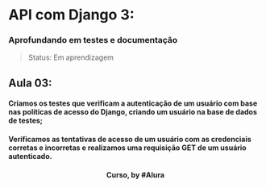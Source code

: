 # API com Django 3:
### Aprofundando em testes e documentação

> Status: Em aprendizagem

## Aula 03: 

#### Criamos os testes que verificam a autenticação de um usuário com base nas políticas de acesso do Django, criando um usuário na base de dados de testes;

#### Verificamos as tentativas de acesso de um usuário com as credenciais corretas e incorretas e realizamos uma requisição GET de um usuário autenticado.

<div align=center>
  <h4>Curso, by #Alura</h4>